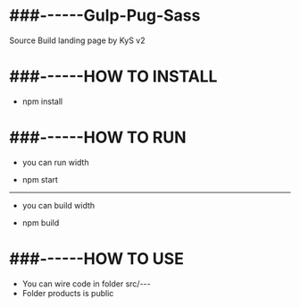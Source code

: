 # ###------Gulp-Pug-Sass
  Source Build landing page by KyS v2

# ###------HOW TO INSTALL
  - npm install

# ###------HOW TO RUN 
  * you can run width 
  - npm start 
  ------------------
  * you can build width 
  - npm build

# ###------HOW TO USE
  * You can wire code in folder src/---
  * Folder products is public